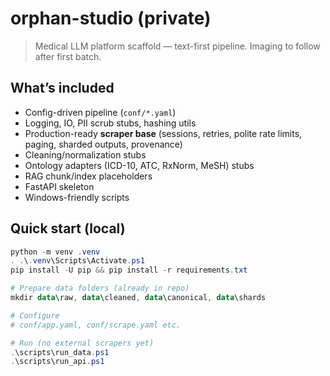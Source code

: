 
# orphan-studio (private)

> Medical LLM platform scaffold — text-first pipeline. Imaging to follow after first batch.

## What’s included
- Config-driven pipeline (`conf/*.yaml`)
- Logging, IO, PII scrub stubs, hashing utils
- Production-ready **scraper base** (sessions, retries, polite rate limits, paging, sharded outputs, provenance)
- Cleaning/normalization stubs
- Ontology adapters (ICD-10, ATC, RxNorm, MeSH) stubs
- RAG chunk/index placeholders
- FastAPI skeleton
- Windows-friendly scripts

## Quick start (local)
```powershell
python -m venv .venv
. .\.venv\Scripts\Activate.ps1
pip install -U pip && pip install -r requirements.txt

# Prepare data folders (already in repo)
mkdir data\raw, data\cleaned, data\canonical, data\shards

# Configure
# conf/app.yaml, conf/scrape.yaml etc.

# Run (no external scrapers yet)
.\scripts\run_data.ps1
.\scripts\run_api.ps1

